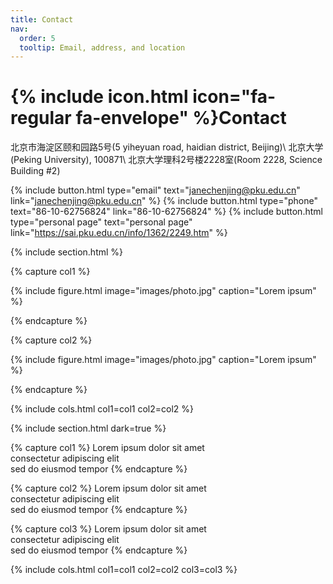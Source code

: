 ```yaml
---
title: Contact
nav:
  order: 5
  tooltip: Email, address, and location
---
```


# {% include icon.html icon="fa-regular fa-envelope" %}Contact

北京市海淀区颐和园路5号(5 yiheyuan road, haidian district, Beijing)\\
北京大学 (Peking University), 100871\\
北京大学理科2号楼2228室(Room 2228, Science Building #2)

{%
  include button.html
  type="email"
  text="janechenjing@pku.edu.cn"
  link="janechenjing@pku.edu.cn"
%}
{%
  include button.html
  type="phone"
  text="86-10-62756824"
  link="86-10-62756824"
%}
{%
  include button.html
  type="personal page"
  text="personal page"
  link="https://sai.pku.edu.cn/info/1362/2249.htm"
%}

{% include section.html %}

{% capture col1 %}

{%
  include figure.html
  image="images/photo.jpg"
  caption="Lorem ipsum"
%}

{% endcapture %}

{% capture col2 %}

{%
  include figure.html
  image="images/photo.jpg"
  caption="Lorem ipsum"
%}

{% endcapture %}

{% include cols.html col1=col1 col2=col2 %}

{% include section.html dark=true %}

{% capture col1 %}
Lorem ipsum dolor sit amet  
consectetur adipiscing elit  
sed do eiusmod tempor
{% endcapture %}

{% capture col2 %}
Lorem ipsum dolor sit amet  
consectetur adipiscing elit  
sed do eiusmod tempor
{% endcapture %}

{% capture col3 %}
Lorem ipsum dolor sit amet  
consectetur adipiscing elit  
sed do eiusmod tempor
{% endcapture %}

{% include cols.html col1=col1 col2=col2 col3=col3 %}
